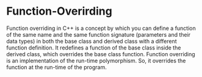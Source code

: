 # Function-Overirding
Function overriding in C++ is a concept by which you can define a function of the same name and the same function signature (parameters and their data types)
in both the base class and derived class with a different function definition. 
It redefines a function of the base class inside the derived class, which overrides the base class function. 
Function overriding is an implementation of the run-time polymorphism. 
So, it overrides the function at the run-time of the program.
